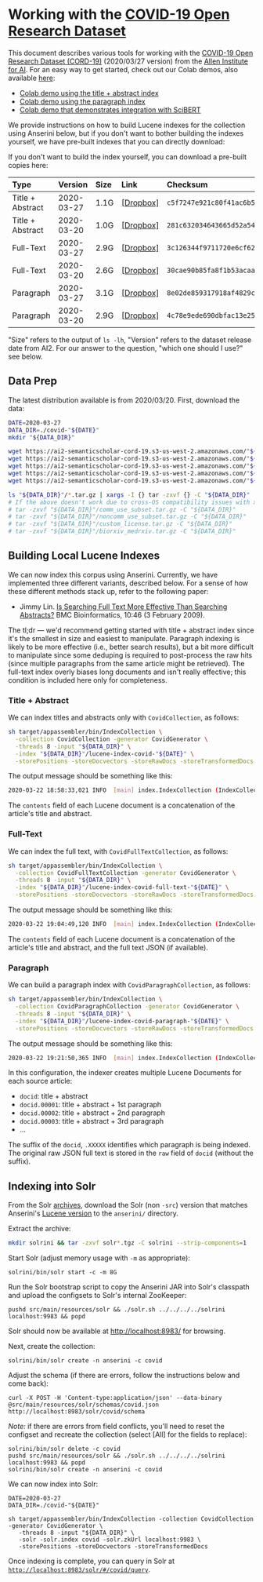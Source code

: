 # Working with the [COVID-19 Open Research Dataset](https://pages.semanticscholar.org/coronavirus-research)

This document describes various tools for working with the [COVID-19 Open Research Dataset (CORD-19)](https://pages.semanticscholar.org/coronavirus-research) (2020/03/27 version) from the [Allen Institute for AI](https://allenai.org/).
For an easy way to get started, check out our Colab demos, also available [here](https://github.com/castorini/anserini-notebooks):

+ [Colab demo using the title + abstract index](https://colab.research.google.com/drive/1mrapJp6-RIB-3u6FaJVa4WEwFdEBOcTe)
+ [Colab demo using the paragraph index](https://colab.research.google.com/drive/1VvUR8P2CZvmdwC_J3AvRH5GvtMld8_zN)
+ [Colab demo that demonstrates integration with SciBERT](https://colab.research.google.com/drive/1L_yWXM4tOhZsHpMDNIIux-hfp1-pW3RL)

We provide instructions on how to build Lucene indexes for the collection using Anserini below, but if you don't want to bother building the indexes yourself, we have pre-built indexes that you can directly download:

If you don't want to build the index yourself, you can download a pre-built copies here:

| Type | Version | Size | Link| Checksum |
|:-----|:--------|:-----|:----|:---------|
| Title + Abstract | 2020-03-27 | 1.1G | [[Dropbox]](https://www.dropbox.com/s/j1epbu4ufunbbzv/lucene-index-covid-2020-03-27.tar.gz?dl=0) | `c5f7247e921c80f41ac6b54ff38eb229`
| Title + Abstract | 2020-03-20 | 1.0G | [[Dropbox]](https://www.dropbox.com/s/uvjwgy4re2myq5s/lucene-index-covid-2020-03-20.tar.gz?dl=0) | `281c632034643665d52a544fed23807a`
| Full-Text | 2020-03-27 | 2.9G | [[Dropbox]](https://www.dropbox.com/s/hjsf7qldn4t10vm/lucene-index-covid-full-text-2020-03-27.tar.gz?dl=0) | `3c126344f9711720e6cf627c9bc415eb`
| Full-Text | 2020-03-20 | 2.6G | [[Dropbox]](https://www.dropbox.com/s/w74nmpmvdgw7o00/lucene-index-covid-full-text-2020-03-20.tar.gz?dl=0) | `30cae90b85fa8f1b53acaa62413756e3`
| Paragraph | 2020-03-27 | 3.1G| [[Dropbox]](https://www.dropbox.com/s/o95pehyzem0yalp/lucene-index-covid-paragraph-2020-03-27.tar.gz?dl=0) | `8e02de859317918af4829c6188a89086`
| Paragraph | 2020-03-20 | 2.9G| [[Dropbox]](https://www.dropbox.com/s/evnhj2ylo02m03f/lucene-index-covid-paragraph-2020-03-20.tar.gz?dl=0) | `4c78e9ede690dbfac13e25e634c70ae4`

"Size" refers to the output of `ls -lh`, "Version" refers to the dataset release date from AI2.
For our answer to the question, "which one should I use?" see below.

## Data Prep

The latest distribution available is from 2020/03/20.
First, download the data:

```bash
DATE=2020-03-27
DATA_DIR=./covid-"${DATE}"
mkdir "${DATA_DIR}"

wget https://ai2-semanticscholar-cord-19.s3-us-west-2.amazonaws.com/"${DATE}"/comm_use_subset.tar.gz -P "${DATA_DIR}"
wget https://ai2-semanticscholar-cord-19.s3-us-west-2.amazonaws.com/"${DATE}"/noncomm_use_subset.tar.gz -P "${DATA_DIR}"
wget https://ai2-semanticscholar-cord-19.s3-us-west-2.amazonaws.com/"${DATE}"/custom_license.tar.gz -P "${DATA_DIR}"
wget https://ai2-semanticscholar-cord-19.s3-us-west-2.amazonaws.com/"${DATE}"/biorxiv_medrxiv.tar.gz -P "${DATA_DIR}"
wget https://ai2-semanticscholar-cord-19.s3-us-west-2.amazonaws.com/"${DATE}"/metadata.csv -P "${DATA_DIR}"

ls "${DATA_DIR}"/*.tar.gz | xargs -I {} tar -zxvf {} -C "${DATA_DIR}"
# If the above doesn't work due to cross-OS compatibility issues with xargs, untar all folders individually
# tar -zxvf "${DATA_DIR}"/comm_use_subset.tar.gz -C "${DATA_DIR}"
# tar -zxvf "${DATA_DIR}"/noncomm_use_subset.tar.gz -C "${DATA_DIR}"
# tar -zxvf "${DATA_DIR}"/custom_license.tar.gz -C "${DATA_DIR}"
# tar -zxvf "${DATA_DIR}"/biorxiv_medrxiv.tar.gz -C "${DATA_DIR}"
```

## Building Local Lucene Indexes

We can now index this corpus using Anserini.
Currently, we have implemented three different variants, described below.
For a sense of how these different methods stack up, refer to the following paper:

+ Jimmy Lin. [Is Searching Full Text More Effective Than Searching Abstracts?](https://bmcbioinformatics.biomedcentral.com/articles/10.1186/1471-2105-10-46) BMC Bioinformatics, 10:46 (3 February 2009).

The tl;dr &mdash; we'd recommend getting started with title + abstract index since it's the smallest in size and easiest to manipulate. Paragraph indexing is likely to be more effective (i.e., better search results), but a bit more difficult to manipulate since some deduping is required to post-process the raw hits (since multiple paragraphs from the same article might be retrieved).
The full-text index overly biases long documents and isn't really effective; this condition is included here only for completeness.

### Title + Abstract

We can index titles and abstracts only with `CovidCollection`, as follows:

```bash
sh target/appassembler/bin/IndexCollection \
  -collection CovidCollection -generator CovidGenerator \
  -threads 8 -input "${DATA_DIR}" \
  -index "${DATA_DIR}"/lucene-index-covid-"${DATE}" \
  -storePositions -storeDocvectors -storeRawDocs -storeTransformedDocs
```

The output message should be something like this:

```bash
2020-03-22 18:58:33,021 INFO  [main] index.IndexCollection (IndexCollection.java:845) - Total 44,145 documents indexed in 00:01:05
```

The `contents` field of each Lucene document is a concatenation of the article's title and abstract.

### Full-Text

We can index the full text, with  `CovidFullTextCollection`, as follows:

```bash
sh target/appassembler/bin/IndexCollection \
  -collection CovidFullTextCollection -generator CovidGenerator \
  -threads 8 -input "${DATA_DIR}" \
  -index "${DATA_DIR}"/lucene-index-covid-full-text-"${DATE}" \
  -storePositions -storeDocvectors -storeRawDocs -storeTransformedDocs
```

The output message should be something like this:

```bash
2020-03-22 19:04:49,120 INFO  [main] index.IndexCollection (IndexCollection.java:845) - Total 44,155 documents indexed in 00:05:32
```

The `contents` field of each Lucene document is a concatenation of the article's title and abstract, and the full text JSON (if available).

### Paragraph

We can build a paragraph index with `CovidParagraphCollection`, as follows:

```bash
sh target/appassembler/bin/IndexCollection \
  -collection CovidParagraphCollection -generator CovidGenerator \
  -threads 8 -input "${DATA_DIR}" \
  -index "${DATA_DIR}"/lucene-index-covid-paragraph-"${DATE}" \
  -storePositions -storeDocvectors -storeRawDocs -storeTransformedDocs
```

The output message should be something like this:

```bash
2020-03-22 19:21:50,365 INFO  [main] index.IndexCollection (IndexCollection.java:845) - Total 1,096,241 documents indexed in 00:14:21
```

In this configuration, the indexer creates multiple Lucene Documents for each source article:

+ `docid`: title + abstract
+ `docid.00001`: title + abstract + 1st paragraph
+ `docid.00002`: title + abstract + 2nd paragraph
+ `docid.00003`: title + abstract + 3rd paragraph
+ ...

The suffix of the `docid`, `.XXXXX` identifies which paragraph is being indexed.
The original raw JSON full text is stored in the `raw` field of `docid` (without the suffix).


## Indexing into Solr

From the Solr [archives](https://archive.apache.org/dist/lucene/solr/), download the Solr (non `-src`) version that matches Anserini's [Lucene version](https://github.com/castorini/anserini/blob/master/pom.xml#L36) to the `anserini/` directory.

Extract the archive:

```bash
mkdir solrini && tar -zxvf solr*.tgz -C solrini --strip-components=1
```

Start Solr (adjust memory usage with `-m` as appropriate):

```
solrini/bin/solr start -c -m 8G
```

Run the Solr bootstrap script to copy the Anserini JAR into Solr's classpath and upload the configsets to Solr's internal ZooKeeper:

```
pushd src/main/resources/solr && ./solr.sh ../../../../solrini localhost:9983 && popd
```

Solr should now be available at [http://localhost:8983/](http://localhost:8983/) for browsing.

Next, create the collection:

```
solrini/bin/solr create -n anserini -c covid
```

Adjust the schema (if there are errors, follow the instructions below and come back):

```
curl -X POST -H 'Content-type:application/json' --data-binary @src/main/resources/solr/schemas/covid.json http://localhost:8983/solr/covid/schema
```

*Note:* if there are errors from field conflicts, you'll need to reset the configset and recreate the collection (select [All] for the fields to replace):
```
solrini/bin/solr delete -c covid
pushd src/main/resources/solr && ./solr.sh ../../../../solrini localhost:9983 && popd
solrini/bin/solr create -n anserini -c covid
```

We can now index into Solr:

```
DATE=2020-03-27
DATA_DIR=./covid-"${DATE}"

sh target/appassembler/bin/IndexCollection -collection CovidCollection -generator CovidGenerator \
   -threads 8 -input "${DATA_DIR}" \
   -solr -solr.index covid -solr.zkUrl localhost:9983 \
   -storePositions -storeDocvectors -storeTransformedDocs
```

Once indexing is complete, you can query in Solr at [`http://localhost:8983/solr/#/covid/query`](http://localhost:8983/solr/#/covid/query).
